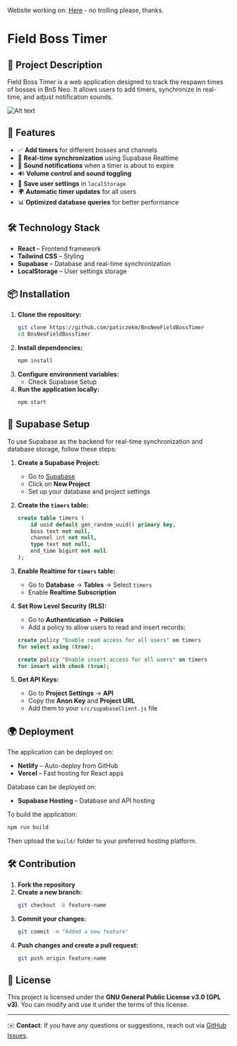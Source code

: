 Website working on: [Here](https://bnsbosstimers.netlify.app/) - no trolling please, thanks.



# Field Boss Timer

## 📌 Project Description

Field Boss Timer is a web application designed to track the respawn times of bosses in BnS Neo. It allows users to add timers, synchronize in real-time, and adjust notification sounds.

![Alt text](https://img001.prntscr.com/file/img001/P-lC02d3QxqBYrz3Q6BgLA.png)

## 🚀 Features

- ✅ **Add timers** for different bosses and channels
- 🔄 **Real-time synchronization** using Supabase Realtime
- 🎵 **Sound notifications** when a timer is about to expire
- 🔊 **Volume control and sound toggling**
- 📌 **Save user settings** in `localStorage`
- 🌍 **Automatic timer updates** for all users
- 📊 **Optimized database queries** for better performance

## 🛠️ Technology Stack

- **React** – Frontend framework
- **Tailwind CSS** – Styling
- **Supabase** – Database and real-time synchronization
- **LocalStorage** – User settings storage

## 📦 Installation

1. **Clone the repository:**
   ```bash
   git clone https://github.com/paticzekm/BnsNeoFieldBossTimer
   cd BnsNeoFieldBossTimer
   ```
2. **Install dependencies:**
   ```bash
   npm install
   ```
3. **Configure environment variables:**
   - Check Supabase Setup
4. **Run the application locally:**
   ```bash
   npm start
   ```

## 🔧 Supabase Setup

To use Supabase as the backend for real-time synchronization and database storage, follow these steps:

1. **Create a Supabase Project:**

   - Go to [Supabase](https://supabase.com/)
   - Click on **New Project**
   - Set up your database and project settings

2. **Create the `timers` table:**

   ```sql
   create table timers (
       id uuid default gen_random_uuid() primary key,
       boss text not null,
       channel int not null,
       type text not null,
       end_time bigint not null
   );
   ```

3. **Enable Realtime for `timers` table:**

   - Go to **Database** → **Tables** → Select `timers`
   - Enable **Realtime Subscription**

4. **Set Row Level Security (RLS):**

   - Go to **Authentication** → **Policies**
   - Add a policy to allow users to read and insert records:

   ```sql
   create policy "Enable read access for all users" on timers
   for select using (true);

   create policy "Enable insert access for all users" on timers
   for insert with check (true);
   ```

5. **Get API Keys:**
   - Go to **Project Settings** → **API**
   - Copy the **Anon Key** and **Project URL**
   - Add them to your `src/supabaseClient.js` file

## 🌍 Deployment

The application can be deployed on:

- **Netlify** – Auto-deploy from GitHub
- **Vercel** – Fast hosting for React apps

Database can be deployed on:

- **Supabase Hosting** – Database and API hosting

To build the application:

```bash
npm run build
```

Then upload the `build/` folder to your preferred hosting platform.

## 🛠️ Contribution

1. **Fork the repository**
2. **Create a new branch:**
   ```bash
   git checkout -b feature-name
   ```
3. **Commit your changes:**
   ```bash
   git commit -m "Added a new feature"
   ```
4. **Push changes and create a pull request:**
   ```bash
   git push origin feature-name
   ```

## 📜 License

This project is licensed under the **GNU General Public License v3.0 (GPL v3)**. You can modify and use it under the terms of this license.

---

✉️ **Contact**: If you have any questions or suggestions, reach out via [GitHub Issues](https://github.com/paticzekm/BnsNeoFieldBossTimer/issues).
